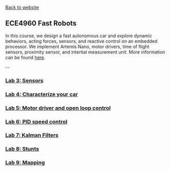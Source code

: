 [Back to website](https://minjk121.github.io/) 

## ECE4960 Fast Robots

In this course, we design a fast autonomous car and explore dynamic behaviors, acting forces, sensors, and reactive control on an embedded processor. We implement Artemis Nano, motor drivers, time of flight sensors, proximity sensor, and intertial measurement unit. More information can be found [here](https://cei-lab.github.io/ECE4960-2022/).

--
### [Lab 3: Sensors](ECE4960/lab3.md)
### [Lab 4: Characterize your car](/ECE4960/lab4.md)
### [Lab 5: Motor driver and open loop control](/ECE4960/lab5.md)
### [Lab 6: PID speed control](/ECE4960/lab6.md)
### [Lab 7: Kalman Filters](/ECE4960/lab7.md)
### [Lab 8: Stunts](/ECE4960/lab8.md)
### [Lab 9: Mapping](/ECE4960/lab9.md)
<!-- --
Markdown is a lightweight and easy-to-use syntax for styling your writing. It includes conventions for

```markdown
Syntax highlighted code block

# Header 1
## Header 2
### Header 3

- Bulleted
- List

1. Numbered
2. List

**Bold** and _Italic_ and `Code` text

[Link](url) and ![Image](src)
```

For more details see [Basic writing and formatting syntax](https://docs.github.com/en/github/writing-on-github/getting-started-with-writing-and-formatting-on-github/basic-writing-and-formatting-syntax).

### Jekyll Themes

Your Pages site will use the layout and styles from the Jekyll theme you have selected in your [repository settings](https://github.com/Minjk121/ECE4960/settings/pages). The name of this theme is saved in the Jekyll `_config.yml` configuration file.

### Support or Contact

Having trouble with Pages? Check out our [documentation](https://docs.github.com/categories/github-pages-basics/) or [contact support](https://support.github.com/contact) and we’ll help you sort it out. -->
